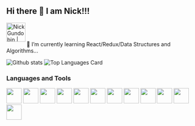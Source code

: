 ## Hi there 👋 I am Nick!!! <a href="https://www.linkedin.com/in/nick-gundobin-5b905931/">
  <img align="left" alt="Nick Gundobin | Linkedin" width="50px" src="https://cdn2.iconfinder.com/data/icons/simple-social-media-shadow/512/14-512.png"/>   
  </a>
<br />  
<br />  

🌱 I’m currently learning React/Redux/Data Structures and Algorithms...


![Github stats](https://github-readme-stats.vercel.app/api?username=nikgun1984&theme=highcontrast&show_icons=true&count_private=true)
![Top Languages Card](https://github-readme-stats.vercel.app/api/top-langs/?username=nikgun1984&layout=compact)  

### Languages and Tools

<code><img height="40" src="https://raw.githubusercontent.com/shinokada/shinokada/master/assets/javascript.png"></code>
<code><img height="40" src="https://raw.githubusercontent.com/shinokada/shinokada/master/assets/python.png"></code>
<code><img height="40" src="https://raw.githubusercontent.com/shinokada/shinokada/master/assets/jupyter-notebook.png"></code>
<code><img height="40" src="https://raw.githubusercontent.com/shinokada/shinokada/master/assets/visual-studio-code.png"></code>
<code><img height="40" src="https://upload.wikimedia.org/wikipedia/commons/thumb/4/4c/Typescript_logo_2020.svg/1200px-Typescript_logo_2020.svg.png"></code>
<code><img height="40" src="https://1000logos.net/wp-content/uploads/2020/09/Java-Logo.png"></code>
<code><img height="40" src="https://seeklogo.com/images/J/jest-logo-F9901EBBF7-seeklogo.com.png"></code>
<code><img height="40" src="https://upload.wikimedia.org/wikipedia/commons/2/29/Postgresql_elephant.svg"></code>
<code><img height="40" src="https://www.docker.com/sites/default/files/d8/2019-07/horizontal-logo-monochromatic-white.png"></code>
<code><img height="40" src="https://upload.wikimedia.org/wikipedia/commons/thumb/a/a7/React-icon.svg/1280px-React-icon.svg.png"></code>
<code><img height="40" src="https://miro.medium.com/max/438/1*0G5zu7CnXdMT9pGbYUTQLQ.png"></code>
<code><img height="40" src="https://redux.js.org/img/redux-logo-landscape.png"></code>







